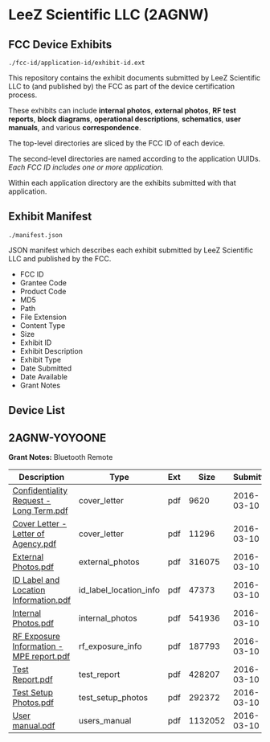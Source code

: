 # LeeZ Scientific LLC (2AGNW)
## FCC Device Exhibits

```
./fcc-id/application-id/exhibit-id.ext
```

This repository contains the exhibit documents submitted by LeeZ Scientific LLC to (and published by) the FCC as part of the device certification process.

These exhibits can include **internal photos**, **external photos**, **RF test reports**, **block diagrams**, **operational descriptions**, **schematics**, **user manuals**, and various **correspondence**.

The top-level directories are sliced by the FCC ID of each device.

The second-level directories are named according to the application UUIDs. *Each FCC ID includes one or more application.*

Within each application directory are the exhibits submitted with that application. 

## Exhibit Manifest

```
./manifest.json
```

JSON manifest which describes each exhibit submitted by LeeZ Scientific LLC and published by the FCC.

- FCC ID
- Grantee Code
- Product Code
- MD5
- Path
- File Extension
- Content Type
- Size
- Exhibit ID
- Exhibit Description
- Exhibit Type
- Date Submitted
- Date Available
- Grant Notes

## Device List
## 2AGNW-YOYOONE
**Grant Notes:** Bluetooth Remote

| Description | Type | Ext | Size | Submitted | Available |
| ----------- | ---- | --- | ---- | --------- | --------- |
| [Confidentiality Request - Long Term.pdf](2AGNW-YOYOONE/dee50d2af2d0d27d600f76dab23495ef/2925408.pdf) | cover_letter | pdf | 9620 | 2016-03-10 | 2016-03-11 |
| [Cover Letter - Letter of Agency.pdf](2AGNW-YOYOONE/dee50d2af2d0d27d600f76dab23495ef/2925409.pdf) | cover_letter | pdf | 11296 | 2016-03-10 | 2016-03-11 |
| [External Photos.pdf](2AGNW-YOYOONE/dee50d2af2d0d27d600f76dab23495ef/2925410.pdf) | external_photos | pdf | 316075 | 2016-03-10 | 2016-03-11 |
| [ID Label and Location Information.pdf](2AGNW-YOYOONE/dee50d2af2d0d27d600f76dab23495ef/2925411.pdf) | id_label_location_info | pdf | 47373 | 2016-03-10 | 2016-03-11 |
| [Internal Photos.pdf](2AGNW-YOYOONE/dee50d2af2d0d27d600f76dab23495ef/2925412.pdf) | internal_photos | pdf | 541936 | 2016-03-10 | 2016-03-11 |
| [RF Exposure Information - MPE  report.pdf](2AGNW-YOYOONE/dee50d2af2d0d27d600f76dab23495ef/2925414.pdf) | rf_exposure_info | pdf | 187793 | 2016-03-10 | 2016-03-11 |
| [Test Report.pdf](2AGNW-YOYOONE/dee50d2af2d0d27d600f76dab23495ef/2925416.pdf) | test_report | pdf | 428207 | 2016-03-10 | 2016-03-11 |
| [Test Setup Photos.pdf](2AGNW-YOYOONE/dee50d2af2d0d27d600f76dab23495ef/2925417.pdf) | test_setup_photos | pdf | 292372 | 2016-03-10 | 2016-03-11 |
| [User manual.pdf](2AGNW-YOYOONE/dee50d2af2d0d27d600f76dab23495ef/2925418.pdf) | users_manual | pdf | 1132052 | 2016-03-10 | 2016-03-11 |
